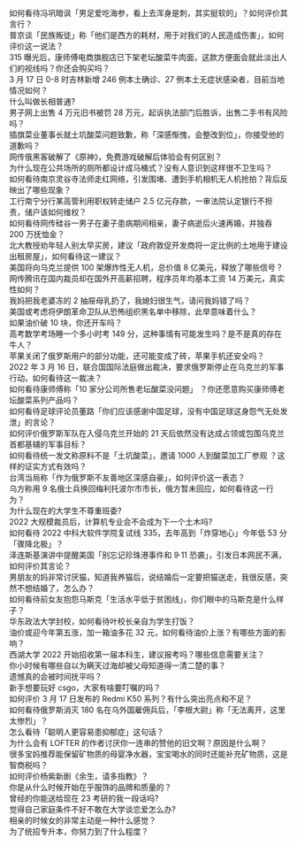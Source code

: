 如何看待冯巩暗讽「男足爱吃海参，看上去浑身是刺，其实挺软的」？如何评价其言行？  
普京谈「民族叛徒」称「他们是西方的耗材，用于对我们的人民造成伤害」，如何评价这一说法？  
315 曝光后，康师傅电商旗舰店已下架老坛酸菜牛肉面，这款方便面会就此淡出人们的视线吗？你还会购买吗？  
3 月 17 日 0-8 时吉林新增 246 例本土确诊、27 例本土无症状感染者，目前当地情况如何？  
什么叫做长相普通?  
男子网上出售 4 万元旧书被罚 28 万元，起诉执法部门后胜诉，出售二手书有风险吗？  
插旗菜业董事长就土坑酸菜问题致歉，称「深感惭愧，会整改到位」，你接受他的道歉吗？  
网传俄黑客破解了《原神》，免费游戏破解后体验会有何区别？  
为什么现在公共场所的厕所都设计成马桶式？没有人意识到这样很不卫生吗？  
如何看待南京灵谷寺法师走红网络，引发围堵、遭到手机相机无人机抢拍？背后反映出了哪些现象？  
工行南宁分行某高管利用职权转走储户 2.5 亿元存款，一审法院认定银行不担责，储户该如何维权？  
如何看待网传硅谷一男子在妻子患病期间相亲，妻子病逝后火速再婚，并独吞 200 万抚恤金？  
北大教授劝年轻人别太早买房，建议「政府敦促开发商将一定比例的土地用于建设出租房屋」，如何看待这一建议？  
美国将向乌克兰提供 100 架爆炸性无人机，总价值 8 亿美元，释放了哪些信号？  
网传腾讯在国内裁员却在国外开高薪招聘，程序员年均基本工资 14 万美元，真实性如何？  
我妈把我老婆冻的 2 抽屉母乳扔了，我媳妇很生气，请问我妈错了吗？  
美国或考虑将伊朗革命卫队从恐怖组织黑名单中移除，此举意味着什么？  
如果油价破 10 块，你还开车吗？  
高考数学考场睡一个多小时考 149 分，这种事情有可能发生吗？是不是真的存在牛人？  
苹果关闭了俄罗斯用户的部分功能，还可能变成了砖，苹果手机还安全吗？  
2022 年 3 月 16 日，联合国国际法庭做出裁决，要求俄罗斯停止在乌克兰的军事行动。如何看待这一裁决？  
如何看待康师傅称「10 家分公司所售老坛酸菜没问题」 ？你还愿意购买康师傅老坛酸菜系列产品吗？  
如何看待足球评论员董路「你们应该感谢中国足球，没有中国足球这身怨气无处发泄」的言论？  
如何评价俄罗斯军队在入侵乌克兰开始的 21 天后依然没有达成占领或包围乌克兰首都基辅的军事目标？  
如何看待统一发文称原料不是「土坑酸菜」，邀请 1000 人到酸菜加工厂参观 ？这样的证实方式有效吗？  
台湾当局称「作为俄罗斯不友善地区深感自豪」，如何评价这一表态？  
乌方称用 9 名俄士兵换回梅利托波尔市市长，俄方暂未回应，如何看待这一行为？  
为什么现在的大学生不尊重班委?  
2022 大规模裁员后，计算机专业会不会成为下一个土木吗?  
如何看待 2022 中科大软件学院复试线 335，去年高到「炸穿地心」今年低 53 分「骤降北极」？  
泽连斯基演讲中提醒美国「别忘记珍珠港事件和 9·11 恐袭」，引发日本网民不满，如何评价其言论？  
男朋友的妈非常讨厌猫，知道我养猫后，说结婚后一定要把猫送走，我很反感，突然不想结婚了，怎么办？  
如何看待前女友抱怨马斯克「生活水平低于贫困线」，你们眼中的马斯克是什么样子？  
华东政法大学封校，如何看待叶校长亲自为学生打饭？  
油价或迎今年第五涨，加一箱油多花 32 元，如何看待油价上涨？有哪些方面的影响？  
西湖大学 2022 开始招收第一届本科生，建议报考吗？哪些信息需要关注？  
你小时候有哪些自以为瞒天过海却被父母知道得一清二楚的事？  
遗憾真的会被时间抚平吗？  
新手想要玩好 csgo，大家有啥要叮嘱的吗？  
如何评价 3 月 17 日发布的 Redmi K50 系列？有什么突出亮点和不足？  
如何看待俄罗斯消灭 180 名在乌外国雇佣兵后，「李根大尉」称「无法离开，这里太惨烈」？  
怎么看待「聪明人更容易患抑郁症」这句话？  
为什么会有 LOFTER 的作者讨厌你一连串的赞他的旧文啊？原因是什么啊？  
很多宝妈推荐能保留矿物质的母婴净水器，宝宝喝水的同时还能补充矿物质，这是智商税吗？  
如何评价杨紫新剧《余生，请多指教》？  
你是从什么时候开始在乎服饰的品牌和质量的？  
曾经的你能送给现在 23 考研的我一段话吗?  
觉得自己家庭条件不好不敢在大学谈恋爱怎么办?  
相亲的时候女的非常主动是一种什么感觉？  
为了统招专升本，你努力到了什么程度？  
